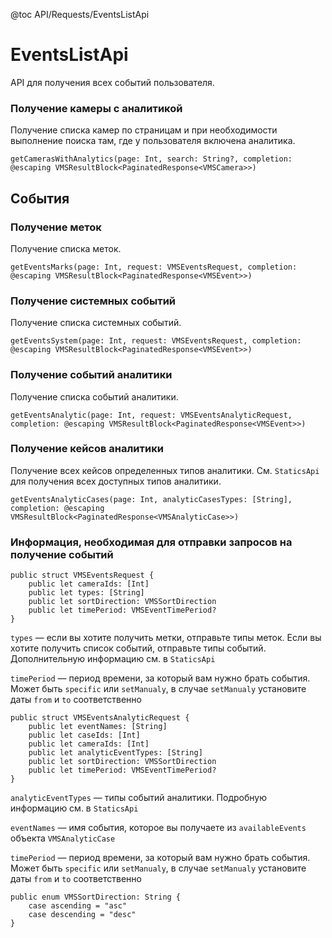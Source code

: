 @toc API/Requests/EventsListApi

# EventsListApi #

API для получения всех событий пользователя.

### Получение камеры с аналитикой

Получение списка камер по страницам и при необходимости выполнение поиска там, где у пользователя включена аналитика.

```
getCamerasWithAnalytics(page: Int, search: String?, completion: @escaping VMSResultBlock<PaginatedResponse<VMSCamera>>)
```

## События

### Получение меток

Получение списка меток.

```
getEventsMarks(page: Int, request: VMSEventsRequest, completion: @escaping VMSResultBlock<PaginatedResponse<VMSEvent>>)
```

### Получение системных событий

Получение списка системных событий.

```
getEventsSystem(page: Int, request: VMSEventsRequest, completion: @escaping VMSResultBlock<PaginatedResponse<VMSEvent>>)
```

### Получение событий аналитики

Получение списка событий аналитики.

```
getEventsAnalytic(page: Int, request: VMSEventsAnalyticRequest, completion: @escaping VMSResultBlock<PaginatedResponse<VMSEvent>>)
```

### Получение кейсов аналитики

Получение всех кейсов определенных типов аналитики. См. `StaticsApi` для получения всех доступных типов аналитики.

```
getEventsAnalyticCases(page: Int, analyticCasesTypes: [String], completion: @escaping  VMSResultBlock<PaginatedResponse<VMSAnalyticCase>>)
```

### Информация, необходимая для отправки запросов на получение событий

```
public struct VMSEventsRequest {
    public let cameraIds: [Int]
    public let types: [String]
    public let sortDirection: VMSSortDirection
    public let timePeriod: VMSEventTimePeriod?
}
```

`types` — если вы хотите получить метки, отправьте типы меток. Если вы хотите получить список событий, отправьте типы событий. Дополнительную информацию см. в `StaticsApi`

`timePeriod` — период времени, за который вам нужно брать события. Может быть `specific` или `setManualy`, в случае `setManualy` установите даты `from` и `to` соответственно

```
public struct VMSEventsAnalyticRequest {
    public let eventNames: [String]
    public let caseIds: [Int]
    public let cameraIds: [Int]
    public let analyticEventTypes: [String]
    public let sortDirection: VMSSortDirection
    public let timePeriod: VMSEventTimePeriod?
}
```

`analyticEventTypes` — типы событий аналитики. Подробную информацию см. в `StaticsApi`

`eventNames` — имя события, которое вы получаете из `availableEvents` объекта `VMSAnalyticCase`

`timePeriod` — период времени, за который вам нужно брать события. Может быть `specific` или `setManualy`, в случае `setManualy` установите даты `from` и `to` соответственно

```
public enum VMSSortDirection: String {
    case ascending = "asc"
    case descending = "desc"
}
```


